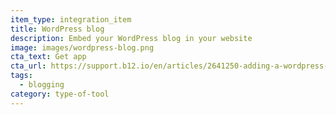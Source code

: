 ```yaml
---
item_type: integration_item
title: WordPress blog
description: Embed your WordPress blog in your website
image: images/wordpress-blog.png
cta_text: Get app
cta_url: https://support.b12.io/en/articles/2641250-adding-a-wordpress-blog-to-your-website
tags:
  - blogging
category: type-of-tool
---
```

